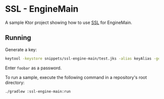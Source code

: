 # SSL - EngineMain

A sample Ktor project showing how to use [SSL](https://ktor.io/docs/ssl.html) for EngineMain.

## Running

Generate a key:

```Bash
keytool -keystore snippets/ssl-engine-main/test.jks -alias keyAlias -genkeypair -keyalg RSA -keysize 4096 -validity 3 -dname 'CN=localhost, OU=ktor, O=ktor, L=Unspecified, ST=Unspecified, C=US'
```
Enter `foobar` as a password.

To run a sample, execute the following command in a repository's root directory:
```bash
./gradlew :ssl-engine-main:run
```
